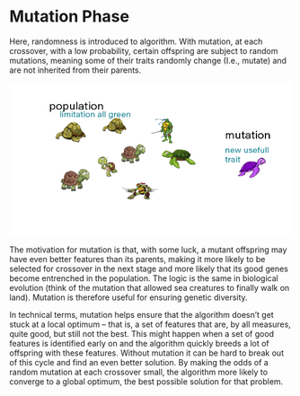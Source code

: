 # Mutation Phase

Here, randomness is introduced to algorithm. With mutation, at each crossover, with a low probability, certain offspring are subject to random mutations, meaning some of their traits randomly change \(I.e., mutate\) and are not inherited from their parents.

![](../../.gitbook/assets/mutation%20%281%29.png)

The motivation for mutation is that, with some luck, a mutant offspring may have even better features than its parents, making it more likely to be selected for crossover in the next stage and more likely that its good genes become entrenched in the population. The logic is the same in biological evolution \(think of the mutation that allowed sea creatures to finally walk on land\). Mutation is therefore useful for ensuring genetic diversity.

In technical terms, mutation helps ensure that the algorithm doesn’t get stuck at a local optimum – that is, a set of features that are, by all measures, quite good, but still not the best. This might happen when a set of good features is identified early on and the algorithm quickly breeds a lot of offspring with these features. Without mutation it can be hard to break out of this cycle and find an even better solution. By making the odds of a random mutation at each crossover small, the algorithm more likely to converge to a global optimum, the best possible solution for that problem.

